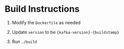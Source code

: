 Build Instructions
===

1. Modify the `Dockerfile` as needed

2. Update `version` to be `{kafka-version}-{buildstamp}`

3. Run `./build`